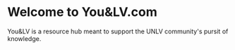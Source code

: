 # Welcome to You&LV.com
You&LV is a resource hub meant to support the UNLV community's pursit of knowledge.
